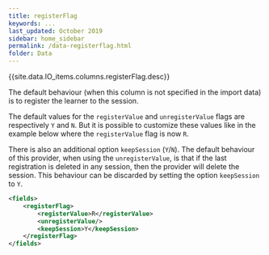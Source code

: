 ```yaml
---
title: registerFlag
keywords: ...
last_updated: October 2019
sidebar: home_sidebar
permalink: /data-registerflag.html
folder: Data
---
```


{{site.data.IO_items.columns.registerFlag.desc}}

The default behaviour (when this column is not specified in the import data) is to register the learner to the session.

The default values for the `registerValue` and `unregisterValue` flags are respectively `Y` and `N`.
But it is possible to customize these values like in the example below where the `registerValue` flag is now `R`.

There is also an additional option `keepSession` (`Y`/`N`). The default behaviour of this provider, when using the `unregisterValue`, is that if the last registration is deleted in any session, then the provider will delete the session. This behaviour can be discarded by setting the option `keepSession` to `Y`.

```xml
<fields>
    <registerFlag>
        <registerValue>R</registerValue>
        <unregisterValue/>
        <keepSession>Y</keepSession>
    </registerFlag>
</fields>
```
